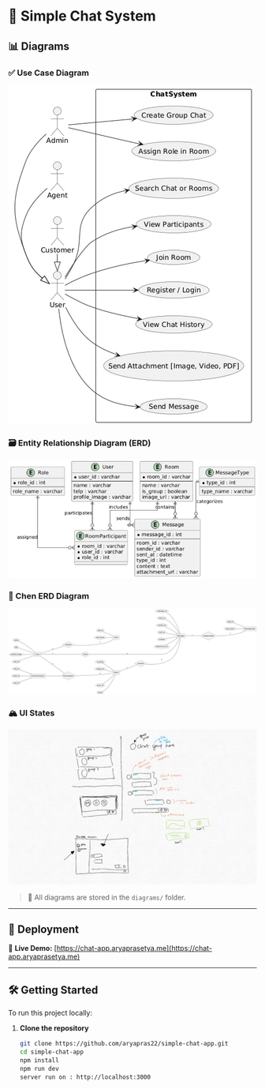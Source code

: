 # 💬 Simple Chat System

## 📊 Diagrams

### ✅ Use Case Diagram
![Use Case Diagram](./diagrams/use-case-chat-system.png)

### 🗃️ Entity Relationship Diagram (ERD)
![ERD Diagram](./diagrams/erd-chat-system.png)

### 🔗 Chen ERD Diagram
![Chen ERD Diagram](./diagrams/chen-erd-chat-system.png)

### 🏔️ UI States
![UI STATES](./diagrams/ui-states.jpg)

> 📁 All diagrams are stored in the `diagrams/` folder.

---

## 🚀 Deployment

🔗 **Live Demo:** [https://chat-app.aryaprasetya.me](https://chat-app.aryaprasetya.me)

---

## 🛠️ Getting Started

To run this project locally:

1. **Clone the repository**
   ```bash
   git clone https://github.com/aryapras22/simple-chat-app.git
   cd simple-chat-app
   npm install
   npm run dev
   server run on : http://localhost:3000
   ```
